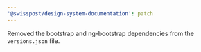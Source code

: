 ```yaml
---
'@swisspost/design-system-documentation': patch
---
```


Removed the bootstrap and ng-bootstrap dependencies from the `versions.json` file.
